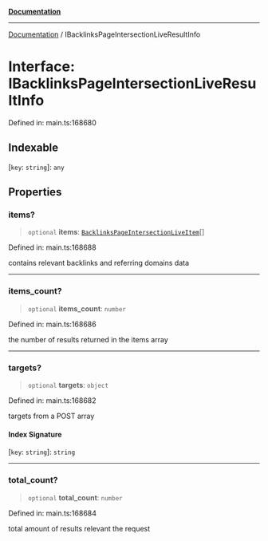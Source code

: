 [**Documentation**](../README.md)

***

[Documentation](../README.md) / IBacklinksPageIntersectionLiveResultInfo

# Interface: IBacklinksPageIntersectionLiveResultInfo

Defined in: main.ts:168680

## Indexable

\[`key`: `string`\]: `any`

## Properties

### items?

> `optional` **items**: [`BacklinksPageIntersectionLiveItem`](../classes/BacklinksPageIntersectionLiveItem.md)[]

Defined in: main.ts:168688

contains relevant backlinks and referring domains data

***

### items\_count?

> `optional` **items\_count**: `number`

Defined in: main.ts:168686

the number of results returned in the items array

***

### targets?

> `optional` **targets**: `object`

Defined in: main.ts:168682

targets from a POST array

#### Index Signature

\[`key`: `string`\]: `string`

***

### total\_count?

> `optional` **total\_count**: `number`

Defined in: main.ts:168684

total amount of results relevant the request
